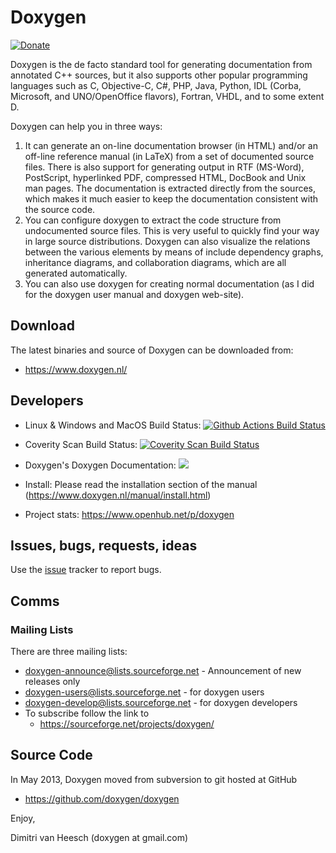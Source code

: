 Doxygen
===============
[![Donate](https://img.shields.io/badge/Donate-PayPal-green.svg)](https://www.paypal.com/cgi-bin/webscr?cmd=_s-xclick&hosted_button_id=9HHLRBCC8B2B8)

Doxygen is the de facto standard tool for generating documentation from
annotated C++ sources, but it also supports other popular programming
languages such as C, Objective-C, C#, PHP, Java, Python, IDL
(Corba, Microsoft, and UNO/OpenOffice flavors), Fortran, VHDL,
and to some extent D.

Doxygen can help you in three ways:

1. It can generate an on-line documentation browser (in HTML) and/or an
   off-line reference manual (in LaTeX) from a set of documented source files.
   There is also support for generating output in RTF (MS-Word), PostScript,
   hyperlinked PDF, compressed HTML, DocBook and Unix man pages.
   The documentation is extracted directly from the sources, which makes
   it much easier to keep the documentation consistent with the source code.
2. You can configure doxygen to extract the code structure from undocumented
   source files. This is very useful to quickly find your way in large
   source distributions. Doxygen can also visualize the relations between
   the various elements by means of include dependency graphs, inheritance
   diagrams, and collaboration diagrams, which are all generated automatically.
3. You can also use doxygen for creating normal documentation (as I did for
   the doxygen user manual and doxygen web-site).

Download
---------
The latest binaries and source of Doxygen can be downloaded from:
* https://www.doxygen.nl/

Developers
---------
* Linux & Windows and MacOS Build Status: <a href="https://github.com/doxygen/doxygen/actions"><img alt="Github Actions Build Status" src="https://github.com/doxygen/doxygen/workflows/CMake%20Build%20for%20Doxygen/badge.svg"></a>

* Coverity Scan Build Status: <a href="https://scan.coverity.com/projects/2860"> <img alt="Coverity Scan Build Status" src="https://scan.coverity.com/projects/2860/badge.svg"/> </a>

* Doxygen's Doxygen Documentation: <a href="https://codedocs.xyz/doxygen/doxygen/"><img src="https://codedocs.xyz/doxygen/doxygen.svg"/></a>

* Install: Please read the installation section of the manual (https://www.doxygen.nl/manual/install.html)

* Project stats: https://www.openhub.net/p/doxygen

Issues, bugs, requests, ideas
----------------------------------
Use the [issue](https://github.com/doxygen/doxygen/issues) tracker to report bugs.

Comms
----------------------------------
### Mailing Lists ###

There are three mailing lists:

* doxygen-announce@lists.sourceforge.net     - Announcement of new releases only
* doxygen-users@lists.sourceforge.net        - for doxygen users
* doxygen-develop@lists.sourceforge.net      - for doxygen developers
* To subscribe follow the link to
    * https://sourceforge.net/projects/doxygen/

Source Code
----------------------------------
In May 2013, Doxygen moved from
subversion to git hosted at GitHub
* https://github.com/doxygen/doxygen

Enjoy,

Dimitri van Heesch (doxygen at gmail.com)


